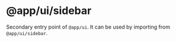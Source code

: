 # @app/ui/sidebar

Secondary entry point of `@app/ui`. It can be used by importing from `@app/ui/sidebar`.
